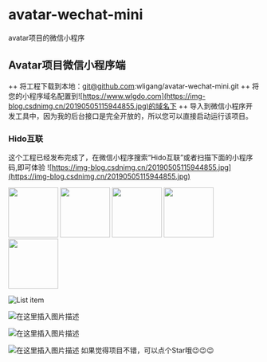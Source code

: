 # avatar-wechat-mini
avatar项目的微信小程序

## Avatar项目微信小程序端
++ 将工程下载到本地：git@github.com:wligang/avatar-wechat-mini.git
++ 将您的小程序域名配置到![https://www.wlgdo.com](https://img-blog.csdnimg.cn/20190505115944855.jpg)的域名下
++ 导入到微信小程序开发工具中，因为我的后台接口是完全开放的，所以您可以直接启动运行该项目。


### Hido互联
这个工程已经发布完成了，在微信小程序搜索“Hido互联”或者扫描下面的小程序码,即可体验
![https://img-blog.csdnimg.cn/20190505115944855.jpg](https://img-blog.csdnimg.cn/20190505115944855.jpg)


<img src="https://img-blog.csdnimg.cn/20190506121130640.jpg?x-oss-process=image/watermark,type_ZmFuZ3poZW5naGVpdGk,shadow_10,text_aHR0cHM6Ly9ibG9nLmNzZG4ubmV0L0xlZWdvb1dhbmc=,size_4,color_FFFFFF,t_70" width = "100px" height = "100" div align=""/>
<img src="https://img-blog.csdnimg.cn/20190505115944855.jpg" width = "100px" height = "100" div align=lef/>

<img src="https://img-blog.csdnimg.cn/20190506121130640.jpg?x-oss-process=image/watermark,type_ZmFuZ3poZW5naGVpdGk,shadow_10,text_aHR0cHM6Ly9ibG9nLmNzZG4ubmV0L0xlZWdvb1dhbmc=,size_4,color_FFFFFF,t_70" width = "100px" height = "100" div align=lef/>

<img src="https://img-blog.csdnimg.cn/20190506121156678.jpg" width = "100px" height = "100" div align=lef/>

<img src="https://img-blog.csdnimg.cn/20190506121209283.jpg" width = "100px" height = "100" div align=lef/>

![List item](https://img-blog.csdnimg.cn/20190506121130640.jpg?x-oss-process=image/watermark,type_ZmFuZ3poZW5naGVpdGk,shadow_10,text_aHR0cHM6Ly9ibG9nLmNzZG4ubmV0L0xlZWdvb1dhbmc=,size_4,color_FFFFFF,t_70)

![在这里插入图片描述](https://img-blog.csdnimg.cn/20190506121145624.jpg?x-oss-process=image/watermark,type_ZmFuZ3poZW5naGVpdGk,shadow_10,text_aHR0cHM6Ly9ibG9nLmNzZG4ubmV0L0xlZWdvb1dhbmc=,size_16,color_FFFFFF,t_70)

![在这里插入图片描述](https://img-blog.csdnimg.cn/20190506121156678.jpg?x-oss-process=image/watermark,type_ZmFuZ3poZW5naGVpdGk,shadow_10,text_aHR0cHM6Ly9ibG9nLmNzZG4ubmV0L0xlZWdvb1dhbmc=,size_16,color_FFFFFF,t_70)

![在这里插入图片描述](https://img-blog.csdnimg.cn/20190506121209283.jpg?x-oss-process=image/watermark,type_ZmFuZ3poZW5naGVpdGk,shadow_10,text_aHR0cHM6Ly9ibG9nLmNzZG4ubmV0L0xlZWdvb1dhbmc=,size_16,color_FFFFFF,t_70)
如果觉得项目不错，可以点个Star哦😉😉😉




